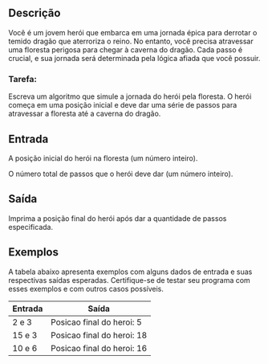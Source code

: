 ## Descrição
Você é um jovem herói que embarca em uma jornada épica para derrotar o temido dragão que aterroriza o reino. No entanto, você precisa atravessar uma floresta perigosa para chegar à caverna do dragão. Cada passo é crucial, e sua jornada será determinada pela lógica afiada que você possuir.

### Tarefa: 
Escreva um algoritmo que simule a jornada do herói pela floresta. O herói começa em uma posição inicial e deve dar uma série de passos para atravessar a floresta até a caverna do dragão.

## Entrada
A posição inicial do herói na floresta (um número inteiro).

O número total de passos que o herói deve dar (um número inteiro).

## Saída
Imprima a posição final do herói após dar a quantidade de passos especificada.

## Exemplos
A tabela abaixo apresenta exemplos com alguns dados de entrada e suas respectivas saídas esperadas. Certifique-se de testar seu programa com esses exemplos e com outros casos possíveis.

|Entrada	| Saída|
| ------- | ---- |
| 2 e 3	 | Posicao final do heroi: 5 | 
| 15 e 3 | Posicao final do heroi: 18 |
| 10 e 6 |	Posicao final do heroi: 16 |
